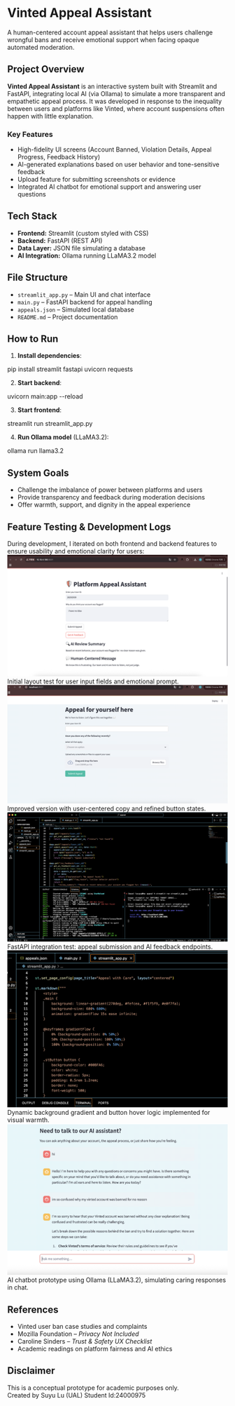 # Vinted Appeal Assistant

A human-centered account appeal assistant that helps users challenge wrongful bans and receive emotional support when facing opaque automated moderation.

## Project Overview

**Vinted Appeal Assistant** is an interactive system built with Streamlit and FastAPI, integrating local AI (via Ollama) to simulate a more transparent and empathetic appeal process. It was developed in response to the inequality between users and platforms like Vinted, where account suspensions often happen with little explanation.

### Key Features

- High-fidelity UI screens (Account Banned, Violation Details, Appeal Progress, Feedback History)
- AI-generated explanations based on user behavior and tone-sensitive feedback
- Upload feature for submitting screenshots or evidence
- Integrated AI chatbot for emotional support and answering user questions

## Tech Stack

- **Frontend:** Streamlit (custom styled with CSS)
- **Backend:** FastAPI (REST API)
- **Data Layer:** JSON file simulating a database
- **AI Integration:** Ollama running LLaMA3.2 model

## File Structure

- `streamlit_app.py` – Main UI and chat interface  
- `main.py` – FastAPI backend for appeal handling  
- `appeals.json` – Simulated local database  
- `README.md` – Project documentation  

## How to Run

1. **Install dependencies**:

pip install streamlit fastapi uvicorn requests


2. **Start backend**:

uvicorn main:app --reload


3. **Start frontend**:

streamlit run streamlit_app.py


4. **Run Ollama model** (LLaMA3.2):

ollama run llama3.2


## System Goals

- Challenge the imbalance of power between platforms and users  
- Provide transparency and feedback during moderation decisions  
- Offer warmth, support, and dignity in the appeal experience

## Feature Testing & Development Logs
During development, I iterated on both frontend and backend features to ensure usability and emotional clarity for users:
![Frontend Test](assets/frontTest.png)
Initial layout test for user input fields and emotional prompt.
![Frontend V2](assets/frontTest2.png)
Improved version with user-centered copy and refined button states.
![Backend API Test](assets/backendTest.png)
FastAPI integration test: appeal submission and AI feedback endpoints.
![Web Style Adjust](assets/adjustWebStyle.png)
Dynamic background gradient and button hover logic implemented for visual warmth.
![AI Chatbot Test](assets/aiTest.png)
AI chatbot prototype using Ollama (LLaMA3.2), simulating caring responses in chat.

## References

- Vinted user ban case studies and complaints  
- Mozilla Foundation – *Privacy Not Included*  
- Caroline Sinders – *Trust & Safety UX Checklist*  
- Academic readings on platform fairness and AI ethics  

## Disclaimer

This is a conceptual prototype for academic purposes only.  
Created by Suyu Lu (UAL)
Student Id:24000975
